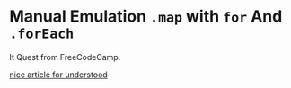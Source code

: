 # Manual Emulation `.map`  with `for` And `.forEach`
It Quest from FreeCodeCamp.

[nice article for understood](https://code.tutsplus.com/ru/tutorials/how-to-use-map-filter-reduce-in-javascript--cms-26209)
